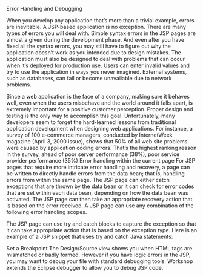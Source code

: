 Error Handling and Debugging

When you develop any application that’s more than a trivial example, errors are inevitable. A JSP-based application is no exception. There are many types of errors you will deal with. Simple syntax errors in the JSP pages are almost a given during the development phase. And even after you have fixed all the syntax errors, you may still have to figure out why the application doesn’t work as you intended due to design mistakes. The application must also be designed to deal with problems that can occur when it’s deployed for production use. Users can enter invalid values and try to use the application in ways you never imagined. External systems, such as databases, can fail or become unavailable due to network problems.

Since a web application is the face of a company, making sure it behaves well, even when the users misbehave and the world around it falls apart, is extremely important for a positive customer perception. Proper design and testing is the only way to accomplish this goal. Unfortunately, many developers seem to forget the hard-learned lessons from traditional application development when designing web applications. For instance, a survey of 100 e-commerce managers, conducted by InternetWeek magazine (April 3, 2000 issue), shows that 50% of all web site problems were caused by application coding errors. That’s the highest ranking reason in the survey, ahead of poor server performance (38%), poor service provider performance (35%)
Error handling within the current page
For JSP pages that require more intricate error handling and recovery, a page can be written to directly handle errors from the data bean; that is, handling errors from within the same page. The JSP page can either catch exceptions that are thrown by the data bean or it can check for error codes that are set within each data bean, depending on how the data bean was activated. The JSP page can then take an appropriate recovery action that is based on the error received. A JSP page can use any combination of the following error handling scopes.

The JSP page can use try and catch blocks to capture the exception so that it can take appropriate action that is based on the exception type. Here is an example of a JSP snippet that uses try and catch Java statements:

Set a Breakpoint
The Design/Source view shows you when HTML tags are mismatched or badly formed. However if you have logic errors in the JSP, you may want to debug your file with standard debugging tools. Workshop extends the Eclipse debugger to allow you to debug JSP code.
